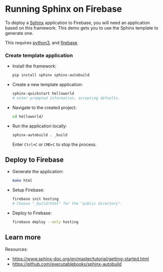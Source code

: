 # Running Sphinx on Firebase

<!--- Generated 2022-08-24 06:43:53.369713 -->

To deploy a [Sphinx](https://www.sphinx-doc.org) application to Firebase, you will need an application
based on this framework. This demo gets you to use the Sphinx template to generate one. 

This requires [python3](https://cloud.google.com/python/docs/setup), and [firebase](https://cloud.google.com/firestore/docs/client/get-firebase).


### Create template application


* Install the framework:

    ```bash
    pip install sphinx sphinx-autobuild
    ```

* Create a new template application:

    ```bash
    sphinx-quickstart helloworld
    # enter prompted information, accepting defaults.

    ```




* Navigate to the created project:

    ```bash
    cd helloworld/
    ```

* Run the application locally:

    ```bash
    sphinx-autobuild . _build
    ```

    

    Enter `Ctrl+C` or `CMD+C` to stop the process.




## Deploy to Firebase

* Generate the application: 

    ```bash
    make html
    ```

* Setup Firebase: 

    ```bash
    firebase init hosting
    # Choose "_build/html" for the "public directory".
    ```

* Deploy to Firebase: 

    ```bash
    firebase deploy --only hosting
    ```



## Learn more

Resources: 

- https://www.sphinx-doc.org/en/master/tutorial/getting-started.html
- https://github.com/executablebooks/sphinx-autobuild
